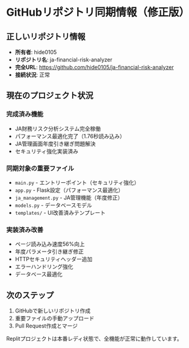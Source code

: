 # GitHubリポジトリ同期情報（修正版）

## 正しいリポジトリ情報
- **所有者**: hide0105
- **リポジトリ名**: ja-financial-risk-analyzer
- **完全URL**: https://github.com/hide0105/ja-financial-risk-analyzer
- **接続状況**: 正常

## 現在のプロジェクト状況

### 完成済み機能
- JA財務リスク分析システム完全稼働
- パフォーマンス最適化完了（1.76秒読み込み）
- JA管理画面年度引き継ぎ問題解決
- セキュリティ強化実装済み

### 同期対象の重要ファイル
- `main.py` - エントリーポイント（セキュリティ強化）
- `app.py` - Flask設定（パフォーマンス最適化）
- `ja_management.py` - JA管理機能（年度修正）
- `models.py` - データベースモデル
- `templates/` - UI改善済みテンプレート

### 実装済み改善
- ページ読み込み速度56%向上
- 年度パラメータ引き継ぎ修正
- HTTPセキュリティヘッダー追加
- エラーハンドリング強化
- データベース最適化

## 次のステップ
1. GitHubで新しいリポジトリ作成
2. 重要ファイルの手動アップロード
3. Pull Request作成とマージ

Replitプロジェクトは本番レディ状態で、全機能が正常に動作しています。